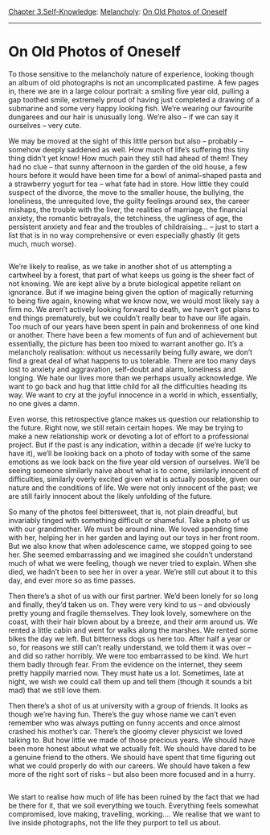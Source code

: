 [Chapter 3.Self-Knowledge](https://www.theschooloflife.com/thebookoflife/category/self-knowledge/): [Melancholy](https://www.theschooloflife.com/thebookoflife/category/self-knowledge/melancholy/): [On Old Photos of Oneself](https://www.theschooloflife.com/thebookoflife/on-old-photos-of-oneself/)

* * *

# On Old Photos of Oneself

To those sensitive to the melancholy nature of experience, looking though an album of old photographs is not an uncomplicated pastime. A few pages in, there we are in a large colour portrait: a smiling five year old, pulling a gap toothed smile, extremely proud of having just completed a drawing of a submarine and some very happy looking fish. We’re wearing our favourite dungarees and our hair is unusually long. We’re also – if we can say it ourselves – very cute.

We may be moved at the sight of this little person but also – probably – somehow deeply saddened as well. How much of life’s suffering this tiny thing didn’t yet know! How much pain they still had ahead of them! They had no clue – that sunny afternoon in the garden of the old house, a few hours before it would have been time for a bowl of animal-shaped pasta and a strawberry yogurt for tea – what fate had in store. How little they could suspect of the divorce, the move to the smaller house, the bullying, the loneliness, the unrequited love, the guilty feelings around sex, the career mishaps, the trouble with the liver, the realities of marriage, the financial anxiety, the romantic betrayals, the tetchiness, the ugliness of age, the persistent anxiety and fear and the troubles of childraising… – just to start a list that is in no way comprehensive or even especially ghastly (it gets much, much worse).

<figure class="aligncenter"><img src="https://www.theschooloflife.com/thebookoflife/wp-content/uploads/2020/06/c3cb293e1f4e126da58437359a70cbae-1.jpg" alt="" class="wp-image-24582" srcset="https://www.theschooloflife.com/thebookoflife/wp-content/uploads/2020/06/c3cb293e1f4e126da58437359a70cbae-1.jpg 705w, https://www.theschooloflife.com/thebookoflife/wp-content/uploads/2020/06/c3cb293e1f4e126da58437359a70cbae-1-300x222.jpg 300w" sizes="(max-width: 705px) 100vw, 705px"></figure>

We’re likely to realise, as we take in another shot of us attempting a cartwheel by a forest, that part of what keeps us going is the sheer fact of not knowing. We are kept alive by a brute biological appetite reliant on ignorance. But if we imagine being given the option of magically returning to being five again, knowing what we know now, we would most likely say a firm no. We aren’t actively looking forward to death, we haven’t got plans to end things prematurely, but we couldn’t really bear to have our life again. Too much of our years have been spent in pain and brokenness of one kind or another. There have been a few moments of fun and of achievement but essentially, the picture has been too mixed to warrant another go. It’s a melancholy realisation: without us necessarily being fully aware, we don’t find a great deal of what happens to us tolerable. There are too many days lost to anxiety and aggravation, self-doubt and alarm, loneliness and longing. We hate our lives more than we perhaps usually acknowledge. We want to go back and hug that little child for all the difficulties heading its way. We want to cry at the joyful innocence in a world in which, essentially, no one gives a damn.

Even worse, this retrospective glance makes us question our relationship to the future. Right now, we still retain certain hopes. We may be trying to make a new relationship work or devoting a lot of effort to a professional project. But if the past is any indication, within a decade (if we’re lucky to have it), we’ll be looking back on a photo of today with some of the same emotions as we look back on the five year old version of ourselves. We’ll be seeing someone similarly naive about what is to come, similarly innocent of difficulties, similarly overly excited given what is actually possible, given our nature and the conditions of life. We were not only innocent of the past; we are still fairly innocent about the likely unfolding of the future.

So many of the photos feel bittersweet, that is, not plain dreadful, but invariably tinged with something difficult or shameful. Take a photo of us with our grandmother. We must be around nine. We loved spending time with her, helping her in her garden and laying out our toys in her front room. But we also know that when adolescence came, we stopped going to see her. She seemed embarrassing and we imagined she couldn’t understand much of what we were feeling, though we never tried to explain. When she died, we hadn’t been to see her in over a year. We’re still cut about it to this day, and ever more so as time passes.

Then there’s a shot of us with our first partner. We’d been lonely for so long and finally, they’d taken us on. They were very kind to us – and obviously pretty young and fragile themselves. They look lovely, somewhere on the coast, with their hair blown about by a breeze, and their arm around us. We rented a little cabin and went for walks along the marshes. We rented some bikes the day we left. But bitterness dogs us here too. After half a year or so, for reasons we still can’t really understand, we told them it was over – and did so rather horribly. We were too embarrassed to be kind. We hurt them badly through fear. From the evidence on the internet, they seem pretty happily married now. They must hate us a lot. Sometimes, late at night, we wish we could call them up and tell them (though it sounds a bit mad) that we still love them.

Then there’s a shot of us at university with a group of friends. It looks as though we’re having fun. There’s the guy whose name we can’t even remember who was always putting on funny accents and once almost crashed his mother’s car. There’s the gloomy clever physicist we loved talking to. But how little we made of those precious years. We should have been more honest about what we actually felt. We should have dared to be a genuine friend to the others. We should have spent that time figuring out what we could properly do with our careers. We should have taken a few more of the right sort of risks – but also been more focused and in a hurry.

<figure class="aligncenter"><img src="https://www.theschooloflife.com/thebookoflife/wp-content/uploads/2020/06/the-red-balloon-16-1024x764.jpg" alt="" class="wp-image-24584" srcset="https://www.theschooloflife.com/thebookoflife/wp-content/uploads/2020/06/the-red-balloon-16-1024x764.jpg 1024w, https://www.theschooloflife.com/thebookoflife/wp-content/uploads/2020/06/the-red-balloon-16-300x224.jpg 300w, https://www.theschooloflife.com/thebookoflife/wp-content/uploads/2020/06/the-red-balloon-16-768x573.jpg 768w, https://www.theschooloflife.com/thebookoflife/wp-content/uploads/2020/06/the-red-balloon-16.jpg 1112w" sizes="(max-width: 1024px) 100vw, 1024px"></figure>

We start to realise how much of life has been ruined by the fact that we had be there for it, that we soil everything we touch. Everything feels somewhat compromised, love making, travelling, working…. We realise that we want to live inside photographs, not the life they purport to tell us about.
